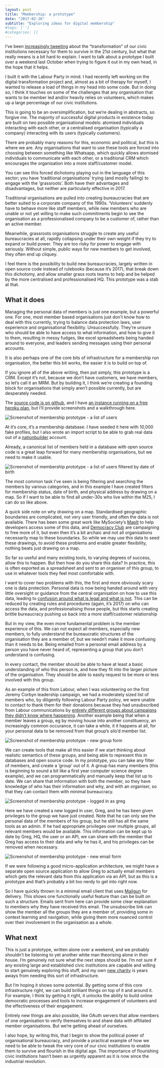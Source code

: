 ```yaml
---
layout: post
title: "Membership: a prototype"
date: "2017-02-26"
subtitle: "Exploring ideas for digital membership"
#tags: ['']
#categories: []
---
```


I’ve been [increasingly tweeting](https://twitter.com/abscond/status/835071101562650624) about the “transformation” of our civic institutions necessary for them to survive in the 21st century, but what that really means is a bit hard to explain. I want to talk about a prototype I built over a weekend last October when trying to figure it out in my own head, in the hope that it helps.

I built it with the Labour Party in mind. I had recently left working on the digital transformation project and, almost as a bit of therapy for myself, I wanted to release a load of things in my head into some code. But in doing so, I think it touches on some of the challenges that any organisation that wants to be member led and/or heavily relies on volunteers, which makes up a large percentage of our civic institutions.

This is going to be an oversimplification, but we’re dealing in abstracts, so forgive me. The majority of successful digital products in existence today are built on two possible organisational models: atomised individuals interacting with each other, or a centralised organisation (typically a company) interacting with its users (typically customers).

There are probably many reasons for this, economic and political, but this is where we are. Any organisations that want to use these tools are forced into choosing between something like Whatsapp, which quickly allows atomised individuals to communicate with each other, or a traditional CRM which encourages the organisation into a more staff/customer model.

You can see this forced dichotomy playing out in the language of this sector; you have ‘traditional organisations’ trying (and mostly failing) to engage with the ‘grassroots’. Both have their advantages and disadvantages, but neither are particularly effective in 2017.

Traditional organisations are pulled into creating bureaucracies that are better suited to a corporate company of the 1990s. ‘Volunteers’ suddenly have to behave more like staff members, while new members who are unable or not yet willing to make such commitments begin to see the organisation as a professionalised company to be a customer of, rather than an active member.

Meanwhile, grassroots organisations struggle to create any useful bureaucracies at all, rapidly collapsing under their own weight if they try to expand or build power. They are too risky for power to engage with seriously. Without simple, public ways for new members to get involved, they often end up cliquey.

I feel there is the possibility to build new bureaucracies, largely written in open source code instead of rulebooks (because it’s 2017), that break down this dichotomy, and allow smaller grass roots teams to help and be helped by the more centralised and professionalised HQ. This prototype was a stab at that.

## What it does

Managing the personal data of members is just one example, but a powerful one. For one, most member based organisations just don’t know how to deal with this currently, trying to balance data protection laws, user experience and organisational flexibility. Unsuccessfully. They’re unsure who should be able to have access to what information, and how to give it to them, resulting in messy fudges, like excel spreadsheets being handed around to everyone, and leaders sending messages using their personal accounts.

It is also perhaps one of the core bits of infrastructure for a membership run organisation, the better this bit works, the easier it is to build on top of.

If you ignore all of the above writing, then put simply, this prototype is a CRM. Except it’s not, because we don’t have customers, we have members, so let’s call it an MRM. But by building it, I think we’re creating a founding block for organisations that simply aren’t possible currently, but are desperately needed.

The [source code is on github](https://github.com/james/membership), and I have [an instance running on a free heroku plan](https://james-membership.herokuapp.com/), but I’ll provide screenshots and a walkthrough here.

![Screenshot of membership prototype - a list of users](/img/posts/membership-1.png#align-center)

At it’s core, it’s a membership database. I have seeded it here with 10,000 fake profiles, but I also wrote an import script to be able to grab real data out of a [nationbuilder](http://nationbuilder.com/) account.

Already, a canonical list of members held in a database with open source code is a great leap forward for many membership organisations, but we need to make it usable.

![Screenshot of membership prototype - a list of users filtered by date of birth](/img/posts/membership-2.png#align-center)

The most common task I’ve seen is being filtering and searching the members by various categories, and in this example I have created filters for membership status, date of birth, and physical address by drawing on a map. So if I want to be able to find all under-30s who live within the M25, I can do so like above.

A quick side note on why drawing on a map. Standardised geographic boundaries are complicated, not very user friendly, and often the data is not available. There has been some great work like MySociety’s [MapIt](https://mapit.mysociety.org/postcode/EC2A%203NT.html) to help developers access some of this data, and [Democracy Club](https://democracyclub.org.uk/blog/2017/02/23/ordnance-survey-are-getting-way-open-election-data/) are campaigning to free more of it, but even then it’s a bit archaic and not all organisations necessarily map to these boundaries. So while we may use this data to seed these drawings, to avoid these problems and enable greater flexibility, nothing beats just drawing on a map.

So far so useful and many existing tools, to varying degrees of success, allow this to happen. But then how do you share this data? In practice, this is often exported as a spreadsheet and sent to an organiser of this group, to use in whatever tools they feel most comfortable with.

I want to cover two problems with this, the first and more obviously scary one is data protection. Personal data is now being handed around with very little oversight or guidance from the central organisation on how to use this data, leading to [confusion around what is legal and what is not](http://www.newstatesman.com/politics/staggers/2016/07/anti-corbyn-campaigners-are-recruiting-lapsed-labour-members-it-legal). This can be reduced by creating rules and procedures (again, it’s 2017) on who can access the data, and professionalising those people, but this starts creating brittle bureaucracy pushing us back into a more staff/customer relationship

But in my view, the even more fundamental problem is the member experience of this. We can not expect all members, especially new members, to fully understand the bureaucratic structures of the organisation they are a member of, but we needn’t make it more confusing than it needs to be. Being emailed from a personal email address by a person you have never heard of, representing a group that you don’t understand is confusing.

In every contact, the member should be able to have at least a basic understanding of who this person is, and how they fit into the larger picture of the organisation. They should be able to easily request to be more or less involved with this group.

As an example of this from Labour, when I was volunteering on the first Jeremy Corbyn leadership campaign, we had a moderately sized list of members who, by diligently following Labour Party policy, we were unable to contact to thank them for their donations because they had unsubscribed from Labour communications by [entirely different groups about campaigns they didn’t know where happening](https://www.theguardian.com/politics/2016/mar/10/david-lammy-fined-over-mayoral-bid-nuisance-calls). Another example being that when a member leaves a group, eg by moving house into another constituency, an increasingly common occurance, it can take a while, it it happens at all, for your personal data to be removed from that group’s silo’d member list.

![Screenshot of membership prototype - new group form](/img/posts/membership-3.png#align-center)

We can create tools that make all this easier if we start thinking about realistic semantics of these groups, and being able to represent this in databases and open source code. In my prototype, you can take any filter of members, and create a ‘group’ out of it. A group has many members (this is beginning to sound a bit like a first year computer science degree example), and we can programmatically and manually keep that list up to date. We can share that information with both the member, so they have knowledge of who has their information and why, and with an organiser, so that they can contact them with minimal bureaucracy.

![Screenshot of membership prototype - logged in as greg](/img/posts/membership-4.png#align-center)

Here we have created a new logged in user, Greg, and he has been given privileges to the group we have just created. Note that he can only see the personal data of the members of his group, but he still has all the same tools as an admin. If he had appropriate privileges over multiple groups, all relevant members would be available.
This information can be kept up to date by Greg, HQ, the user or an API, we can share with the member that Greg has access to their data and why he has it, and his privileges can be removed when necessary.

![Screenshot of membership prototype - new email form](/img/posts/membership-5.png#align-center)

If we were following a good micro-application architecture, we might have a separate open source application to allow Greg to actually email members which gets the relevant data from this application via an API, but as this is a prototype and that’s probably a bit too nerdy to get into right now.

So I have quickly thrown in a minimal email client that uses [Mailgun](https://www.mailgun.com/) for delivery. This shows one functionally useful feature than can be built on such a structure. Emails sent from here can provide some clear explanation to members why they have received this email. The unsubscribe link can show the member all the groups they are a member of, providing some in context learning and navigation, while giving them more nuanced control over their involvement in the organisation as a whole.

## What next

This is just a prototype, written alone over a weekend, and we probably shouldn’t be listening to yet another white man theorising alone in their house. I’m genuinely not sure what the next steps should be. I’m not sure if any existing large and established civic institutions are capable and willing to start genuinely exploring this stuff, and my own [new charity](http://local-welcome.org/) is years aways from needing this sort of infrastructure.

But I’m hoping it shows some potential. By getting some of this core infrastructure right, we can build brilliant things on top of it and around it. For example, I think by getting it right, it unlocks the ability to build online democratic processes and tools to increase engagement of volunteers and the effectiveness of their engagement.

Entirely new things are also possible, like OAuth servers that allow members of one organisation to verify themselves to and share data with affiliated member organisations. But we’re getting ahead of ourselves.

I also hope, by writing this, that I begin to show the political power of organisational bureaucracy, and provide a practical example of how we need to be able to tweak the very core of our civic institutions to enable them to survive and flourish in the digital age. The importance of flourishing civic institutions hasn’t been as urgently apparent as it is now since the industrial revolution.
